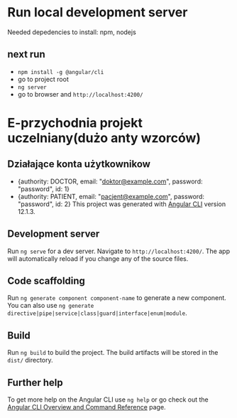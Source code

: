 # Run local development server
Needed depedencies to install: npm, nodejs 

## next run
* `npm install -g @angular/cli`
* go to project root
* `ng server`
* go to browser and `http://localhost:4200/`

# E-przychodnia projekt uczelniany(dużo anty wzorców)
## Działające konta użytkownikow
* {authority: DOCTOR, email: "doktor@example.com", password: "password", id: 1}
* {authority: PATIENT, email: "pacjent@example.com", password: "password", id: 2}
This project was generated with [Angular CLI](https://github.com/angular/angular-cli) version 12.1.3.

## Development server

Run `ng serve` for a dev server. Navigate to `http://localhost:4200/`. The app will automatically reload if you change any of the source files.

## Code scaffolding

Run `ng generate component component-name` to generate a new component. You can also use `ng generate directive|pipe|service|class|guard|interface|enum|module`.

## Build

Run `ng build` to build the project. The build artifacts will be stored in the `dist/` directory.

## Further help

To get more help on the Angular CLI use `ng help` or go check out the [Angular CLI Overview and Command Reference](https://angular.io/cli) page.
